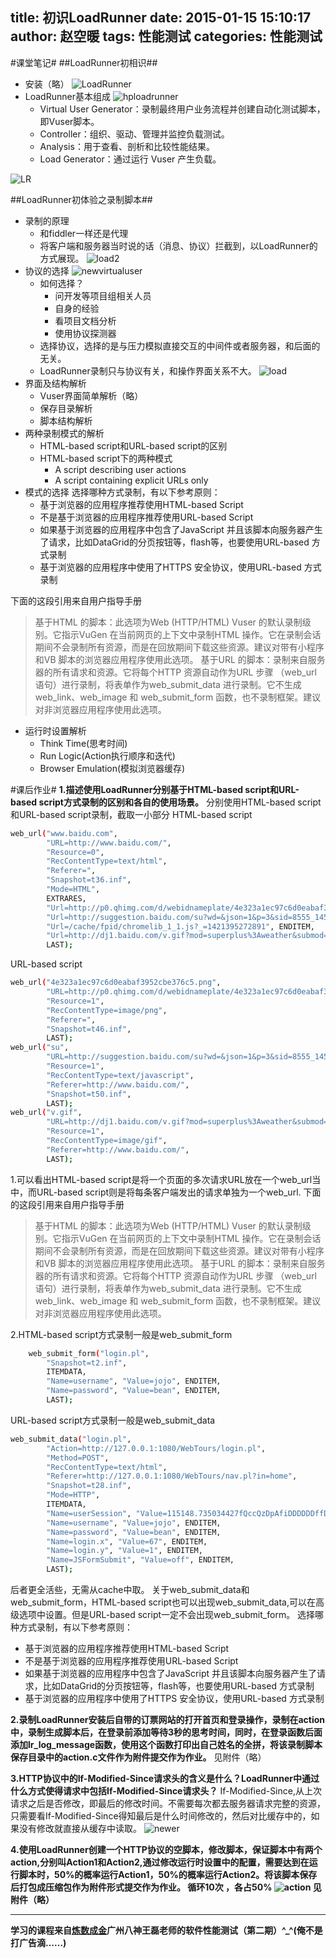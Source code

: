 title: 初识LoadRunner
date: 2015-01-15 15:10:17
author: 赵空暖
tags: 性能测试
categories: 性能测试
---
#课堂笔记#
##LoadRunner初相识##
* 安装（略）
![LoadRunner](/image/LoadRunner.png)
* LoadRunner基本组成
![hploadrunner](/image/hploadrunner.png)
	* Virtual User Generator：录制最终用户业务流程并创建自动化测试脚本，即Vuser脚本。
	* Controller：组织、驱动、管理并监控负载测试。
	* Analysis：用于查看、剖析和比较性能结果。
	* Load Generator：通过运行 Vuser 产生负载。

![LR](/image/LR.png)

##LoadRunner初体验之录制脚本##
* 录制的原理
	* 和fiddler一样还是代理
	* 将客户端和服务器当时说的话（消息、协议）拦截到，以LoadRunner的方式展现。
	![load2](/image/load2.png)
* 协议的选择
![newvirtualuser](/image/newvirtualuser.png)
	* 如何选择？
		* 问开发等项目组相关人员
		* 自身的经验
		* 看项目文档分析
		* 使用协议探测器
	* 选择协议，选择的是与压力模拟直接交互的中间件或者服务器，和后面的无关。
	* LoadRunner录制只与协议有关，和操作界面关系不大。
	![load](/image/load.png)
* 界面及结构解析
	* Vuser界面简单解析（略）
	* 保存目录解析
	* 脚本结构解析
* 两种录制模式的解析
	* HTML-based script和URL-based script的区别
	* HTML-based script下的两种模式
		* A script describing user actions
		* A script containing explicit URLs only
* 模式的选择
选择哪种方式录制，有以下参考原则：
	* 基于浏览器的应用程序推荐使用HTML-based Script
	* 不是基于浏览器的应用程序推荐使用URL-based Script
	* 如果基于浏览器的应用程序中包含了JavaScript 并且该脚本向服务器产生了请求，比如DataGrid的分页按钮等，flash等，也要使用URL-based 方式录制
	* 基于浏览器的应用程序中使用了HTTPS 安全协议，使用URL-based 方式录制

下面的这段引用来自用户指导手册
> 基于HTML 的脚本：此选项为Web (HTTP/HTML) Vuser 的默认录制级别。它指示VuGen 在当前网页的上下文中录制HTML 操作。它在录制会话期间不会录制所有资源，而是在回放期间下载这些资源。建议对带有小程序和VB 脚本的浏览器应用程序使用此选项。
基于URL 的脚本：录制来自服务器的所有请求和资源。它将每个HTTP 资源自动作为URL 步骤 （web_url 语句）进行录制，将表单作为web_submit_data 进行录制。它不生成 web_link、web_image 和 web_submit_form 函数，也不录制框架。建议对非浏览器应用程序使用此选项。

* 运行时设置解析
	* Think Time(思考时间)
	* Run Logic(Action执行顺序和迭代)
	* Browser Emulation(模拟浏览器缓存)

#课后作业#
<b>1.描述使用LoadRunner分别基于HTML-based script和URL-based script方式录制的区别和各自的使用场景。</b>
分别使用HTML-based script和URL-based script录制，截取一小部分
HTML-based script
```bash
web_url("www.baidu.com", 
		"URL=http://www.baidu.com/", 
		"Resource=0", 
		"RecContentType=text/html", 
		"Referer=", 
		"Snapshot=t36.inf", 
		"Mode=HTML", 
		EXTRARES, 
		"Url=http://p0.qhimg.com/d/webidnameplate/4e323a1ec97c6d0eabaf3952cbe376c5.png", "Referer=", ENDITEM, 
		"Url=http://suggestion.baidu.com/su?wd=&json=1&p=3&sid=8555_1459_11085_10873_11111_11066_10922_11150_10700_10991_10618&req=2&cb=jQuery110209753620238043368_1421395272889&_=1421395272890", ENDITEM, 
		"Url=/cache/fpid/chromelib_1_1.js?_=1421395272891", ENDITEM, 
		"Url=http://dj1.baidu.com/v.gif?mod=superplus%3Aweather&submod=weather_tpl&utype=&superver=superplus&portrait=c978b6b5c0ef45b8f6ccc7bb06&glogid=4027434301&type=2011&pid=315&version=PCHome&terminal=PC&qid=0xc049195f0000585b&sid=8555_1459_11085_10873_11111_11066_10922_11150_10700_10991_10618&super_frm=&from_login=&from_reg=&query=&curcard=2&curcardtab=&_r=0.8888055183924735&m=superplus%3Aweather_weatherShow&logactid=5000000000&showType=weatherMod", ENDITEM, 
		LAST);
```
URL-based script
```bash
web_url("4e323a1ec97c6d0eabaf3952cbe376c5.png", 
		"URL=http://p0.qhimg.com/d/webidnameplate/4e323a1ec97c6d0eabaf3952cbe376c5.png", 
		"Resource=1", 
		"RecContentType=image/png", 
		"Referer=", 
		"Snapshot=t46.inf", 
		LAST);
web_url("su", 
		"URL=http://suggestion.baidu.com/su?wd=&json=1&p=3&sid=8555_1459_11085_10873_11111_11066_10922_11150_10700_10991_10618&req=2&cb=jQuery110207037915396504104_1421395381446&_=1421395381447", 
		"Resource=1", 
		"RecContentType=text/javascript", 
		"Referer=http://www.baidu.com/", 
		"Snapshot=t50.inf", 
		LAST);
web_url("v.gif", 
		"URL=http://dj1.baidu.com/v.gif?mod=superplus%3Aweather&submod=weather_tpl&utype=&superver=superplus&portrait=c978b6b5c0ef45b8f6ccc7bb06&glogid=4038189714&type=2011&pid=315&version=PCHome&terminal=PC&qid=0x8d8956a9000066c7&sid=8555_1459_11085_10873_11111_11066_10922_11150_10700_10991_10618&super_frm=&from_login=&from_reg=&query=&curcard=2&curcardtab=&_r=0.8510286659002304&m=superplus%3Aweather_weatherShow&logactid=5000000000&showType=weatherMod", 
		"Resource=1", 
		"RecContentType=image/gif", 
		"Referer=http://www.baidu.com/", 
		LAST);
```
1.可以看出HTML-based script是将一个页面的多次请求URL放在一个web_url当中，而URL-based script则是将每条客户端发出的请求单独为一个web_url.
下面的这段引用来自用户指导手册
> 基于HTML 的脚本：此选项为Web (HTTP/HTML) Vuser 的默认录制级别。它指示VuGen 在当前网页的上下文中录制HTML 操作。它在录制会话期间不会录制所有资源，而是在回放期间下载这些资源。建议对带有小程序和VB 脚本的浏览器应用程序使用此选项。
基于URL 的脚本：录制来自服务器的所有请求和资源。它将每个HTTP 资源自动作为URL 步骤 （web_url 语句）进行录制，将表单作为web_submit_data 进行录制。它不生成 web_link、web_image 和 web_submit_form 函数，也不录制框架。建议对非浏览器应用程序使用此选项。

2.HTML-based script方式录制一般是web_submit_form
```bash
	web_submit_form("login.pl", 
		"Snapshot=t2.inf", 
		ITEMDATA, 
		"Name=username", "Value=jojo", ENDITEM, 
		"Name=password", "Value=bean", ENDITEM, 
		LAST);
```
URL-based script方式录制一般是web_submit_data
```bash
web_submit_data("login.pl", 
		"Action=http://127.0.0.1:1080/WebTours/login.pl", 
		"Method=POST", 
		"RecContentType=text/html", 
		"Referer=http://127.0.0.1:1080/WebTours/nav.pl?in=home", 
		"Snapshot=t28.inf", 
		"Mode=HTTP", 
		ITEMDATA, 
		"Name=userSession", "Value=115148.735034427fQccQzDpAfiDDDDDDffDHpHHiDf", ENDITEM, 
		"Name=username", "Value=jojo", ENDITEM, 
		"Name=password", "Value=bean", ENDITEM, 
		"Name=login.x", "Value=67", ENDITEM, 
		"Name=login.y", "Value=1", ENDITEM, 
		"Name=JSFormSubmit", "Value=off", ENDITEM, 
		LAST);
```
后者更全活些，无需从cache中取。
关于web_submit_data和web_submit_form，HTML-based script也可以出现web_submit_data,可以在高级选项中设置。但是URL-based script一定不会出现web_submit_form。
选择哪种方式录制，有以下参考原则：
* 基于浏览器的应用程序推荐使用HTML-based Script
* 不是基于浏览器的应用程序推荐使用URL-based Script
* 如果基于浏览器的应用程序中包含了JavaScript 并且该脚本向服务器产生了请求，比如DataGrid的分页按钮等，flash等，也要使用URL-based 方式录制
* 基于浏览器的应用程序中使用了HTTPS 安全协议，使用URL-based 方式录制

<b>2.录制LoadRunner安装后自带的订票网站的打开首页和登录操作，录制在action中，录制生成脚本后，在登录前添加等待3秒的思考时间，同时，在登录函数后面添加lr_log_message函数，使用这个函数打印出自己姓名的全拼，将该录制脚本保存目录中的action.c文件作为附件提交作为作业。</b>
见附件（略）

<b>3.HTTP协议中的If-Modified-Since请求头的含义是什么？LoadRunner中通过什么方式使得请求中包括If-Modified-Since请求头？</b>
If-Modified-Since,从上次请求之后是否修改，即最后的修改时间。不需要每次都去服务器请求完整的资源，只需要看If-Modified-Since得知最后是什么时间修改的，然后对比缓存中的，如果没有修改就直接从缓存中读取。
![newer](/image/newer.png)

<b>4.使用LoadRunner创建一个HTTP协议的空脚本，修改脚本，保证脚本中有两个action,分别叫Action1和Action2,通过修改运行时设置中的配置，需要达到在运行脚本时，50%的概率运行Action1，50%的概率运行Action2。将该脚本保存后打包成压缩包作为附件形式提交作为作业。<b>
循环10次 ，各占50%
![action](/image/action.png)
见附件（略）




---------------

学习的课程来自[炼数成金](http://www.dataguru.cn/)广州八神王磊老师的软件性能测试（第二期）^_^(俺不是打广告滴……)

